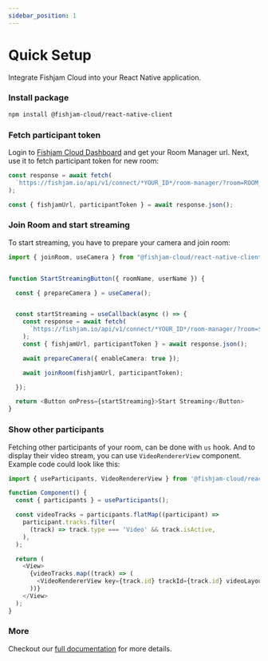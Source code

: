 ```yaml
---
sidebar_position: 1
---
```


# Quick Setup

Integrate Fishjam Cloud into your React Native application.

### Install package

```bash npm2yarn
npm install @fishjam-cloud/react-native-client
```

### Fetch participant token

Login to [Fishjam Cloud Dashboard](https://fishjam.io/app) and get your Room Manager url. Next, use it to fetch
participant token for new room:

```ts
const response = await fetch(
  `https://fishjam.io/api/v1/connect/*YOUR_ID*/room-manager/?room=ROOM_NAME&user=USER_NAME`,
);

const { fishjamUrl, participantToken } = await response.json();
```

### Join Room and start streaming

To start streaming, you have to prepare your camera and join room:

```ts
import { joinRoom, useCamera } from "@fishjam-cloud/react-native-client";


function StartStreamingButton({ roomName, userName }) {

  const { prepareCamera } = useCamera();


  const startStreaming = useCallback(async () => {
    const response = await fetch(
      `https://fishjam.io/api/v1/connect/*YOUR_ID*/room-manager/?room=${roomName}&user=${userName}`
    );
    const { fishjamUrl, participantToken } = await response.json();

    await prepareCamera({ enableCamera: true });

    await joinRoom(fishjamUrl, participantToken);

  });

  return <Button onPress={startStreaming}>Start Streaming</Button>
}
```

### Show other participants

Fetching other participants of your room, can be done with `us` hook. And to display their video stream, you can use
`VideoRendererView` component. Example code could look like this:

```ts
import { useParticipants, VideoRendererView } from '@fishjam-cloud/react-native-client';

function Component() {
  const { participants } = useParticipants();

  const videoTracks = participants.flatMap((participant) =>
    participant.tracks.filter(
      (track) => track.type === 'Video' && track.isActive,
    ),
  );

  return (
    <View>
      {videoTracks.map((track) => (
        <VideoRendererView key={track.id} trackId={track.id} videoLayout="FIT" />
      ))}
    </View>
  );
}
```

### More

Checkout our [full documentation](/guide/category/react-native-integration) for more details.
